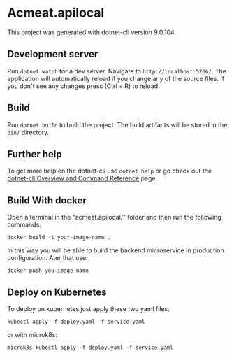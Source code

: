 # Acmeat.apilocal

This project was generated with dotnet-cli version 9.0.104

## Development server

Run `dotnet watch` for a dev server. Navigate to `http://localhost:5266/`. The application will automatically reload if you change any of the source files.
If you don't see any changes press (Ctrl + R) to reload.


## Build

Run `dotnet build` to build the project. The build artifacts will be stored in the `bin/` directory.


## Further help

To get more help on the dotnet-cli use `dotnet help` or go check out the [dotnet-cli Overview and Command Reference](https://learn.microsoft.com/en-us/dotnet/core/tools/) page.

## Build With docker
Open a terminal in the "acmeat.apilocal/" folder and then run the following commands:

`docker build -t your-image-name .`

In this way you will be able to build the backend microservice in production configuration.
Ater that use:

` docker push you-image-name `

## Deploy on Kubernetes
To deploy on kubernetes just apply these two yaml files:

` kubectl apply -f deploy.yaml -f service.yaml `

or with microk8s:

` microk8s kubectl apply -f deploy.yaml -f service.yaml `
